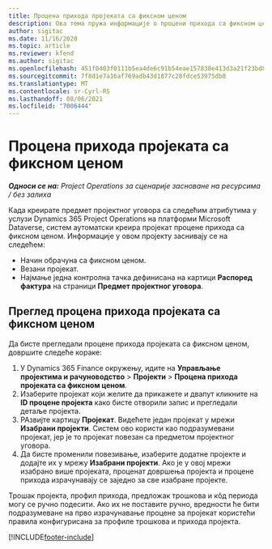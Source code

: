 ```yaml
---
title: Процена прихода пројеката са фиксном ценом
description: Ова тема пружа информације о процени прихода са фиксном ценом у пројектима.
author: sigitac
ms.date: 11/16/2020
ms.topic: article
ms.reviewer: kfend
ms.author: sigitac
ms.openlocfilehash: 451f0403f0111b5ea4de6c91b54eae157830e413d3a21f23bd841a66905e147b
ms.sourcegitcommit: 7f8d1e7a16af769adb43d1877c28fdce53975db8
ms.translationtype: MT
ms.contentlocale: sr-Cyrl-RS
ms.lasthandoff: 08/06/2021
ms.locfileid: "7006444"
---
```

# <a name="fixed-price-revenue-estimate-projects"></a>Процена прихода пројеката са фиксном ценом 

_**Односи се на:** Project Operations за сценарије засноване на ресурсима / без залиха_

Када креирате предмет пројектног уговора са следећим атрибутима у услузи Dynamics 365 Project Operations на платформи Microsoft Dataverse, систем аутоматски креира пројекат процене прихода са фиксном ценом. Информације у овом пројекту заснивају се на следећем:

  - Начин обрачуна са фиксном ценом.
  - Везани пројекат.
  - Најмање једна контролна тачка дефинисана на картици **Распоред фактура** на страници **Предмет пројектног уговора**.

## <a name="review-fixed-price-revenue-estimates-projects"></a>Преглед процена прихода пројеката са фиксном ценом
Да бисте прегледали процене прихода пројеката са фиксном ценом, довршите следеће кораке:

1. У Dynamics 365 Finance окружењу, идите на **Управљање пројектима и рачуноводство** > **Пројекти** > **Процена прихода пројеката са фиксном ценом**.
2. Изаберите пројекат који желите да прикажете и двапут кликните на **ID процене пројекта** како бисте отворили запис и прегледали детаље пројекта.
3. РАзвијте картицу **Пројекат**. Видећете један пројекат у мрежи **Изабрани пројекти**. Систем ово користи као подразумевани пројекат, јер је то пројекат повезан са предметом пројектног уговора. 
4. Да бисте променили повезивање, изаберите додатне пројекте и додајте их у мрежу **Изабрани пројекти**. Ако је у овој мрежи изабрано више пројеката, проценат довршења пројекта и процене прихода израчунавају се заједно за све изабране пројекте.

  Трошак пројекта, профил прихода, предложак трошкова и кôд периода могу се ручно подесити. Ако их не поставите ручно, вредности ће бити подразумеване на прво израчунавање процене за пројекат користећи правила конфигурисана за профиле трошкова и прихода пројекта.



[!INCLUDE[footer-include](../includes/footer-banner.md)]